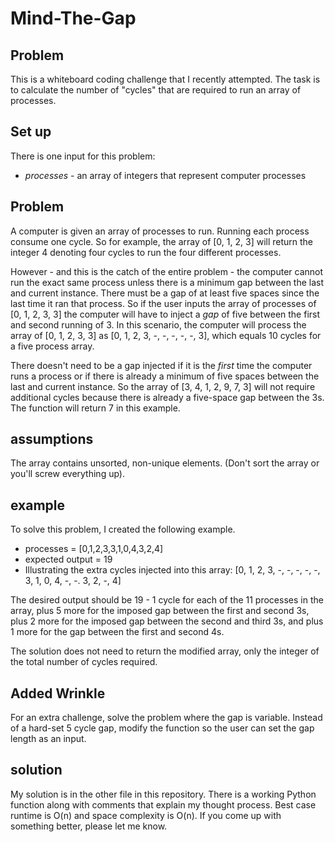 # Mind-The-Gap

## Problem

This is a whiteboard coding challenge that I recently attempted. The task is to calculate the number of "cycles" that are required to run an array of processes. 

## Set up
There is one input for this problem:
  * *processes* - an array of integers that represent computer processes

## Problem
A computer is given an array of processes to run. Running each process consume one cycle. So for example, the array of 
[0, 1, 2, 3] will return the integer 4 denoting four cycles to run the four different processes. 

However - and this is the catch of the entire problem - the computer cannot run the exact same process unless there is a minimum gap between the last and current instance. There must be a gap of at least five spaces since the last time it ran that process.  So if the user inputs the array of processes of [0, 1, 2, 3, 3] the computer will have to inject a *gap* of five between the first and second running of 3. In this scenario, the computer will process the array of [0, 1, 2, 3, 3] as [0, 1, 2, 3, -, -, -, -, -, 3], which equals 10 cycles for a five process array. 

There doesn't need to be a gap injected if it is the *first* time the computer runs a process or if there is already 
a minimum of five spaces between the last and current instance. So the array of [3, 4, 1, 2, 9, 7, 3] will not 
require additional cycles because there is already a five-space gap between the 3s. The function will return 7 in
this example. 

## assumptions
 The array contains unsorted, non-unique elements. (Don't sort the array or you'll screw everything up).
 
 ## example
 To solve this problem, I created the following example.
 * processes = [0,1,2,3,3,1,0,4,3,2,4]
 * expected output = 19
 * Illustrating the extra cycles injected into this array: [0, 1, 2, 3, -, -, -, -, -, 3, 1, 0, 4, -, -. 3, 2, -, 4]
 
 The desired output should be 19 - 1 cycle for each of the 11 processes in the array, plus 5 more for the imposed gap between the first and second 3s, plus 2 more for the imposed gap between the second and third 3s, and plus 1 more for the gap between the first and second 4s. 

 The solution does not need to return the modified array, only the integer of the total number of cycles required. 


## Added Wrinkle
For an extra challenge, solve the problem where the gap is variable. Instead of a hard-set 5 cycle gap, modify the function so the user can set the gap length as an input.


## solution 
My solution is in the other file in this repository. There is a working Python function along with comments that explain my thought process. Best case runtime is O(n) and space complexity is O(n). If you come up with something better, please let me know.
